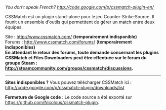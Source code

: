_You don't speak French? http://code.google.com/p/cssmatch-plugin-en/_

CSSMatch est un plugin stand-alone pour le jeu Counter-Strike:Source. Il founit un ensemble d'outils qui permetttent de gérer un match entre deux équipes.<br />

Site : http://www.cssmatch.com/ **(temporairement indisponible)** <br />
Forums : http://www.cssmatch.com/forums/ **(temporairement indisponibles)**  <br />
**En attendant le retour des forums, toute demande concernant les plugins CSSMatch et Files Downloaders peut être effectuée sur le forum du groupe Steam : http://steamcommunity.com/groups/cssmatch/discussions.**


---


**Sites indisponibles ?** Vous pouvez télécharger CSSMatch ici : http://code.google.com/p/cssmatch-plugin/downloads/list

**Fermeture de Google code** : Le code source a été exporté sur https://github.com/Nicolous/cssmatch-plugin.